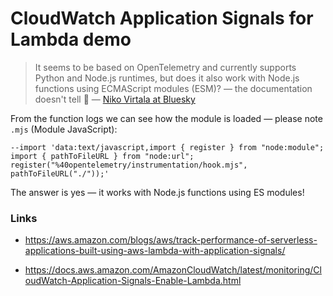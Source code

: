 # CloudWatch Application Signals for Lambda demo

> It seems to be based on OpenTelemetry and currently supports Python and Node.js runtimes, but does it also work with Node.js functions using ECMAScript modules (ESM)? — the documentation doesn't tell 🤔 — [Niko Virtala at Bluesky](https://bsky.app/profile/nikovirtala.io/post/3lbig3dxmhs24)

From the function logs we can see how the module is loaded — please note `.mjs` (Module JavaScript):

```
--import 'data:text/javascript,import { register } from "node:module"; import { pathToFileURL } from "node:url"; register("%40opentelemetry/instrumentation/hook.mjs", pathToFileURL("./"));'
```

The answer is yes — it works with Node.js functions using ES modules!

### Links

-   https://aws.amazon.com/blogs/aws/track-performance-of-serverless-applications-built-using-aws-lambda-with-application-signals/

-   https://docs.aws.amazon.com/AmazonCloudWatch/latest/monitoring/CloudWatch-Application-Signals-Enable-Lambda.html
